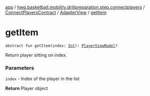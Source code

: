 [app](../../../index.md) / [hwp.basketball.mobility.drillpreparation.step.connectplayers](../../index.md) / [ConnectPlayersContract](../index.md) / [AdapterView](index.md) / [getItem](.)

# getItem

`abstract fun getItem(index: `[`Int`](https://kotlinlang.org/api/latest/jvm/stdlib/kotlin/-int/index.html)`): `[`PlayerViewModel`](../../../hwp.basketball.mobility.entitiy.player/-player-view-model/index.md)`?`

Return player sitting on index.

### Parameters

`index` - Index of the player in the list

**Return**
Player object

